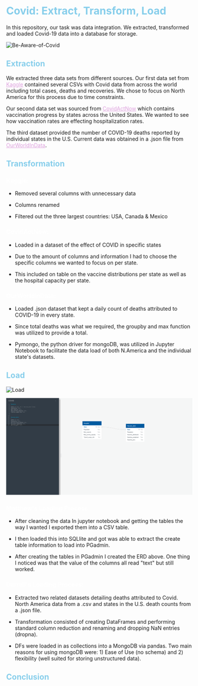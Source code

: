 <h1 style="color:#87CEEB">Covid: Extract, Transform, Load</h1>

In this repository, our task was data integration. We extracted, transformed and loaded Covid-19 data into a database for storage.

![Be-Aware-of-Covid](https://www.thinkglobalhealth.org/sites/default/files/styles/max_2600x2600/public/2020-05/UCSF.HEAL-CoV-Navajo-5.20.20-RTX7CQ87-SIXTEEN-NINE_0.jpg?itok=gUOeogcr)

<h2 style="color:#87CEEB">Extraction</h2>

We extracted three data sets from different sources. Our first data set from <a href="https://www.kaggle.com/iamsouravbanerjee/covid19-dataset-world-and-continent-wise?select=Covid+Data+-+World.csv" target="_blank" style="color:#DDA0DD">Kaggle</a> contained several CSVs with Covid data from across the world including total cases, deaths and recoveries. We chose to focus on North America for this process due to time constraints. 

Our second data set was sourced from <a href="https://covidactnow.org/?s=23261246" target="_blank" style="color:#DDA0DD">CovidActNow</a> which contains vaccination progress by states across the United States. We wanted to see how vaccination rates are effecting hospitalization rates.

The third dataset provided the number of COVID-19 deaths reported by individual states in the U.S. Current data was obtained in a .json file from <a href="https://ourworldindata.org/covid-deaths" target="_blank" style="color:#DDA0DD">OurWorldInData</a>.  


<h2 style="color:#87CEEB">Transformation</h2>

<h3 style="color:#FFFFFF">Kaggle:</h3>

* Removed several columns with unnecessary data

* Columns renamed

* Filtered out the three largest countries: USA, Canada & Mexico

<h3 style="color:#FFFFFF">CovidActNow:</h3>

* Loaded in a dataset of the effect of COVID in specific states

* Due to the amount of columns and information I had to choose the specific columns we wanted to focus on per state. 

* This included on table on the vaccine distributions per state as well as the hospital capacity per state.

<h3 style="color:#FFFFFF">OurWorldInData:</h3>

* Loaded .json dataset that kept a daily count of deaths attributed to COVID-19 in every state. 

* Since total deaths was what we required, the groupby and max function was utilized to provide a total. 

* Pymongo, the python driver for mongoDB, was utilized in Jupyter Notebook to facilitate the data load of both N.America and the individual state's datasets.

<h2 style="color:#87CEEB">Load</h2>

![Load](https://images.unsplash.com/photo-1586108370625-70458e754bfa?ixid=MnwxMjA3fDB8MHxwaG90by1wYWdlfHx8fGVufDB8fHx8&ixlib=rb-1.2.1&auto=format&fit=crop&w=774&q=80)

![ERD](Visualizations/Capture.PNG)

<h3 style="color:#FFFFFF">Matthew's Loading Process: </h3>

* After cleaning the data In jupyter notebook and getting the tables the way I wanted I exported them into a CSV table.

* I then loaded this into SQLlite and got was able to extract the create table information to load into PGadmin.

* After creating the tables in PGadmin I created the ERD above. One thing I noticed was that the value of the columns all read "text" but still worked.

<h3 style="color:#FFFFFF">Darrell's Loading Process: </h3>

* Extracted two related datasets detailing deaths attributed to Covid. North America data from a .csv and states in the U.S. death counts from a .json file. 

* Transformation consisted of creating DataFrames and performing standard column reduction and renaming and dropping NaN entries (dropna).   

* DFs were loaded in as collections into a MongoDB via pandas. Two main reasons for using mongoDB were: 1) Ease of Use (no schema) and 2) flexibility (well suited for   storing unstructured data). 

<h2 style="color:#87CEEB">Conclusion</h2>

